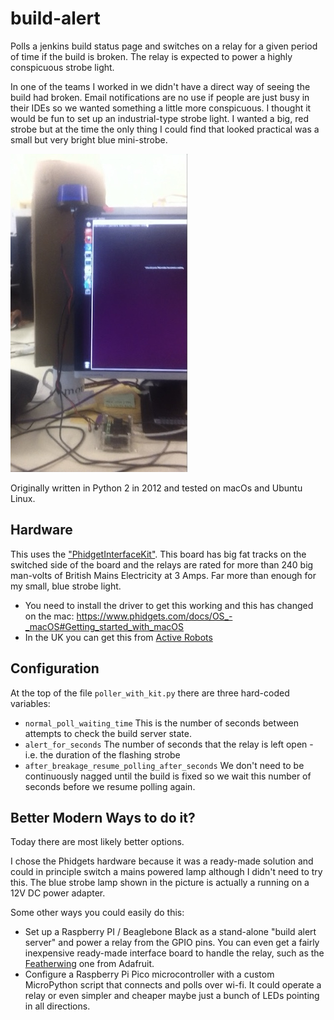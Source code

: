 # build-alert
Polls a jenkins build status page and switches on a relay for a given period of time if the build is broken. The relay is expected to power a highly conspicuous strobe light.

In one of the teams I worked in we didn't have a direct way of seeing the build had broken. Email notifications are no use if people are just busy in their IDEs so we wanted something a little more conspicuous. 
I thought it would be fun to set up an industrial-type strobe light. I wanted a big, red strobe but at the time the only thing I could find that looked practical was a small but very bright blue mini-strobe.

![image](docs/in-use.jpg)

Originally written in Python 2 in 2012 and tested on macOs and Ubuntu Linux.

## Hardware
This uses the ["PhidgetInterfaceKit"](https://www.phidgets.com/?prodid=1228). 
This board has big fat tracks on the switched side of the board and the relays are rated for more than 240 big man-volts of British Mains Electricity at 3 Amps. Far more than enough for my small, blue strobe light.

- You need to install the driver to get this working and this has changed on the mac: https://www.phidgets.com/docs/OS_-_macOS#Getting_started_with_macOS
- In the UK you can get this from [Active Robots](https://www.active-robots.com/1014-3-phidget-interface-kit-0-0-4.html)

## Configuration
At the top of the file `poller_with_kit.py` there are three hard-coded variables:

- `normal_poll_waiting_time` This is the number of seconds between attempts to check the build server state.
- `alert_for_seconds` The number of seconds that the relay is left open - i.e. the duration of the flashing strobe
- `after_breakage_resume_polling_after_seconds` We don't need to be continuously nagged until the build is fixed so we wait this number of seconds before we resume polling again.


## Better Modern Ways to do it?
Today there are most likely better options. 

I chose the Phidgets hardware because it was a ready-made solution and could in principle switch a mains powered lamp although I didn't need to try this. The blue strobe lamp shown in the picture is actually a running on a 12V DC power adapter. 

Some other ways you could easily do this:

- Set up a Raspberry PI / Beaglebone Black as a stand-alone "build alert server" and power a relay from the GPIO pins. You can even get a fairly inexpensive ready-made interface board to handle the relay, such as the [Featherwing](https://www.adafruit.com/product/3191) one from Adafruit.
- Configure a Raspberry Pi Pico microcontroller with a custom MicroPython script that connects and polls over wi-fi. It could operate a relay or even simpler and cheaper maybe just a bunch of LEDs pointing in all directions.



